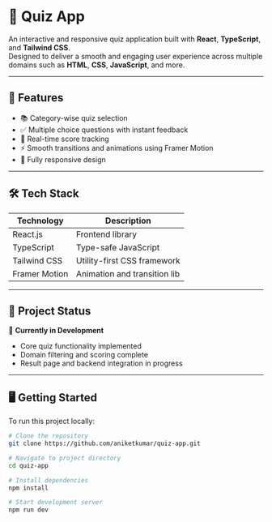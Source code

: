 # 🎯 Quiz App

An interactive and responsive quiz application built with **React**, **TypeScript**, and **Tailwind CSS**.  
Designed to deliver a smooth and engaging user experience across multiple domains such as **HTML**, **CSS**, **JavaScript**, and more.

---

## 🚀 Features

- 📚 Category-wise quiz selection
- ✅ Multiple choice questions with instant feedback
- 🧠 Real-time score tracking
- ⚡ Smooth transitions and animations using Framer Motion
- 📱 Fully responsive design

---

## 🛠 Tech Stack

| Technology     | Description                    |
|----------------|--------------------------------|
| React.js       | Frontend library               |
| TypeScript     | Type-safe JavaScript           |
| Tailwind CSS   | Utility-first CSS framework    |
| Framer Motion  | Animation and transition lib   |

---

## 📂 Project Status

🚧 **Currently in Development**  
- Core quiz functionality implemented  
- Domain filtering and scoring complete  
- Result page and backend integration in progress

---

## 🖥️ Getting Started

To run this project locally:

```bash
# Clone the repository
git clone https://github.com/aniketkumar/quiz-app.git

# Navigate to project directory
cd quiz-app

# Install dependencies
npm install

# Start development server
npm run dev
